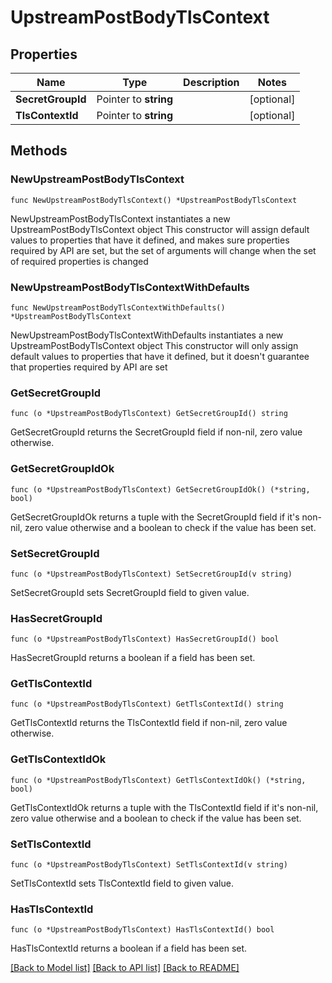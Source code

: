 # UpstreamPostBodyTlsContext

## Properties

Name | Type | Description | Notes
------------ | ------------- | ------------- | -------------
**SecretGroupId** | Pointer to **string** |  | [optional] 
**TlsContextId** | Pointer to **string** |  | [optional] 

## Methods

### NewUpstreamPostBodyTlsContext

`func NewUpstreamPostBodyTlsContext() *UpstreamPostBodyTlsContext`

NewUpstreamPostBodyTlsContext instantiates a new UpstreamPostBodyTlsContext object
This constructor will assign default values to properties that have it defined,
and makes sure properties required by API are set, but the set of arguments
will change when the set of required properties is changed

### NewUpstreamPostBodyTlsContextWithDefaults

`func NewUpstreamPostBodyTlsContextWithDefaults() *UpstreamPostBodyTlsContext`

NewUpstreamPostBodyTlsContextWithDefaults instantiates a new UpstreamPostBodyTlsContext object
This constructor will only assign default values to properties that have it defined,
but it doesn't guarantee that properties required by API are set

### GetSecretGroupId

`func (o *UpstreamPostBodyTlsContext) GetSecretGroupId() string`

GetSecretGroupId returns the SecretGroupId field if non-nil, zero value otherwise.

### GetSecretGroupIdOk

`func (o *UpstreamPostBodyTlsContext) GetSecretGroupIdOk() (*string, bool)`

GetSecretGroupIdOk returns a tuple with the SecretGroupId field if it's non-nil, zero value otherwise
and a boolean to check if the value has been set.

### SetSecretGroupId

`func (o *UpstreamPostBodyTlsContext) SetSecretGroupId(v string)`

SetSecretGroupId sets SecretGroupId field to given value.

### HasSecretGroupId

`func (o *UpstreamPostBodyTlsContext) HasSecretGroupId() bool`

HasSecretGroupId returns a boolean if a field has been set.

### GetTlsContextId

`func (o *UpstreamPostBodyTlsContext) GetTlsContextId() string`

GetTlsContextId returns the TlsContextId field if non-nil, zero value otherwise.

### GetTlsContextIdOk

`func (o *UpstreamPostBodyTlsContext) GetTlsContextIdOk() (*string, bool)`

GetTlsContextIdOk returns a tuple with the TlsContextId field if it's non-nil, zero value otherwise
and a boolean to check if the value has been set.

### SetTlsContextId

`func (o *UpstreamPostBodyTlsContext) SetTlsContextId(v string)`

SetTlsContextId sets TlsContextId field to given value.

### HasTlsContextId

`func (o *UpstreamPostBodyTlsContext) HasTlsContextId() bool`

HasTlsContextId returns a boolean if a field has been set.


[[Back to Model list]](../README.md#documentation-for-models) [[Back to API list]](../README.md#documentation-for-api-endpoints) [[Back to README]](../README.md)


